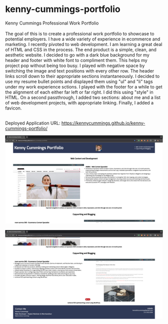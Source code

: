 # kenny-cummings-portfolio
Kenny Cummings Professional Work Portfolio
<br>
<br>
The goal of this is to create a professional work portfolio to showcase to potential employers. 
I have a wide variety of experience in ecommerce and marketing. I recently pivoted to web development. 
I am learning a great deal of HTML and CSS in the process.
The end product is a simple, clean, and aesthetic website.
I decided to go with a dark blue background for my header and footer with white font to compliment them.
This helps my project pop without being too busy.
I played with negative space by switching the image and text positions with every other row.
The header links scroll down to their appropriate sections instantaneously.
I decided to use my resume bullet points and displayed them using "ul" and "li" tags under my work experience sctions.
I played with the footer for a while to get the alignment of each either far left or far right. I did this using "style" in HTML.
On a second passthrough, I added two sections: about me and a list of web development projects, with appropriate linking. Finally, I added a favicon.
<br>
<br>

Deployed Application URL: https://kennycummings.github.io/kenny-cummings-portfolio/

<img src="./assets/images/homepage-screenshot-1.png" alt="First screenshot of the homepage">

<br>
<br>

<img src="./assets/images/homepage-screenshot-2.png" alt="Second screenshot of the homepage">